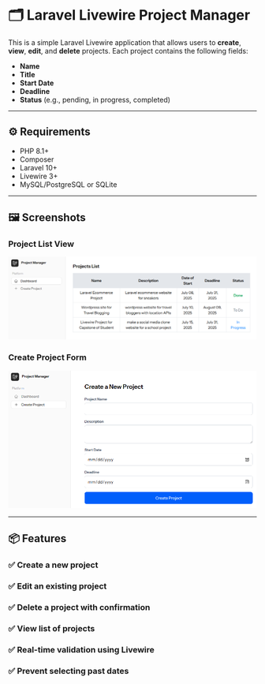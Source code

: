 # 🗂️ Laravel Livewire Project Manager

This is a simple Laravel Livewire application that allows users to **create**, **view**, **edit**, and **delete** projects. Each project contains the following fields:

- **Name**
- **Title**
- **Start Date**
- **Deadline**
- **Status** (e.g., pending, in progress, completed)

---

## ⚙️ Requirements

- PHP 8.1+
- Composer
- Laravel 10+
- Livewire 3+
- MySQL/PostgreSQL or SQLite

---

## 🖼️ Screenshots

### Project List View
![Project List](public/images/screenshots/project-list.png)

### Create Project Form
![Create Project](public/images/screenshots/create-project.png)

----

## 📦 Features

### ✅ Create a new project

### ✅ Edit an existing project

### ✅ Delete a project with confirmation

### ✅ View list of projects

### ✅ Real-time validation using Livewire

### ✅ Prevent selecting past dates

